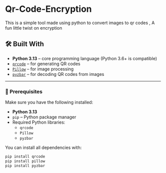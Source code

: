 # Qr-Code-Encryption
This is a simple tool made using python to convert images to qr codes , A fun little twist on encryption 


  ## 🛠️ Built With
- **Python 3.13** – core programming language (Python 3.6+ is compatible)
- [`qrcode`](https://pypi.org/project/qrcode/) – for generating QR codes
- [`Pillow`](https://pypi.org/project/Pillow/) – for image processing
- [`pyzbar`](https://pypi.org/project/pyzbar/) – for decoding QR codes from images

---

### 🔧 Prerequisites
Make sure you have the following installed:

- **Python 3.13**
- `pip` – Python package manager
- Required Python libraries:
  - `qrcode`
  - `Pillow`
  - `pyzbar`

You can install all dependencies with:

```bash
pip install qrcode
pip install pillow
pip install pyzbar
```

